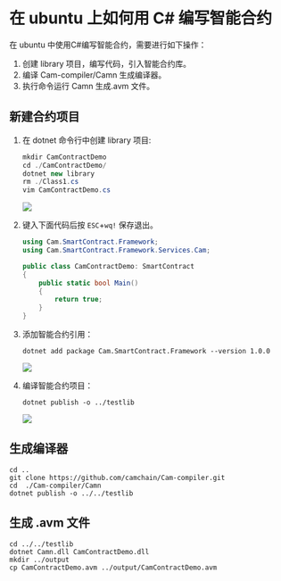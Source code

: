 # 在 ubuntu 上如何用 C# 编写智能合约

在 ubuntu 中使用C#编写智能合约，需要进行如下操作：

   1. 创建 library 项目，编写代码，引入智能合约库。
   2. 编译 Cam-compiler/Camn 生成编译器。
   3. 执行命令运行 Camn 生成.avm 文件。

## 新建合约项目

1. 在 dotnet 命令行中创建 library 项目:

   ```c#
   mkdir CamContractDemo
   cd ./CamContractDemo/
   dotnet new library
   rm ./Class1.cs
   vim CamContractDemo.cs
   ```

   ![](../../../assets/create_Cam_contract.png)

2. 键入下面代码后按 `ESC`+`wq!` 保存退出。

   ```c#
   using Cam.SmartContract.Framework;
   using Cam.SmartContract.Framework.Services.Cam;

   public class CamContractDemo: SmartContract
   {
       public static bool Main()
       {
           return true;
       }
   }
   ```

3. 添加智能合约引用：

   ```
   dotnet add package Cam.SmartContract.Framework --version 1.0.0
   ```

   ![](../../../assets/Cam_addpackage.png)

4. 编译智能合约项目：

   ```
   dotnet publish -o ../testlib
   ```

   ![](../../../assets/build_Cam_contract_project.png)

## 生成编译器

    cd ..
    git clone https://github.com/camchain/Cam-compiler.git
    cd  ./Cam-compiler/Camn
    dotnet publish -o ../../testlib

## 生成 .avm 文件

    cd ../../testlib
    dotnet Camn.dll CamContractDemo.dll
    mkdir ../output
    cp CamContractDemo.avm ../output/CamContractDemo.avm

